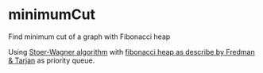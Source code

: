 # minimumCut
Find minimum cut of a graph with Fibonacci heap

Using [Stoer-Wagner algorithm](https://en.wikipedia.org/wiki/Stoer%E2%80%93Wagner_algorithm) with [fibonacci heap as describe by Fredman & Tarjan](https://web.eecs.umich.edu/~pettie/matching/Fredman-Tarjan-Fibonacci-Heaps.pdf) as priority queue.
